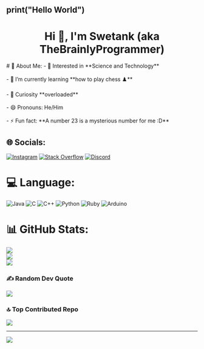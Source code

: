 ## print("Hello World")
<h1 align="center">Hi 👋, I'm Swetank (aka TheBrainlyProgrammer)</h1>
# 💫 About Me:
- 🚀 Interested in **Science and Technology**<br><br>- 🌱 I’m currently learning **how to play chess ♟️**<br><br>- 🔭 Curiosity **overloaded**<br><br>- 😄 Pronouns: He/Him<br>  <br>- ⚡ Fun fact: **A number 23 is a mysterious number for me :D**


## 🌐 Socials:
[![Instagram](https://img.shields.io/badge/Instagram-%23E4405F.svg?logo=Instagram&logoColor=white)](https://instagram.com/itz.swetank_23) 
[![Stack Overflow](https://img.shields.io/badge/-Stackoverflow-FE7A16?logo=stack-overflow&logoColor=white)](https://stackoverflow.com/users/20127594) 
[![Discord](https://img.shields.io/badge/Discord-7289DA?style=for-the-badge&logo=discord&logoColor=white)](https://discordapp.com/users/1211212970961403924)
# 💻 Language:
![Java](https://img.shields.io/badge/java-%23ED8B00.svg?style=for-the-badge&logo=openjdk&logoColor=white) ![C](https://img.shields.io/badge/c-%2300599C.svg?style=for-the-badge&logo=c&logoColor=white) ![C++](https://img.shields.io/badge/c++-%2300599C.svg?style=for-the-badge&logo=c%2B%2B&logoColor=white) ![Python](https://img.shields.io/badge/python-3670A0?style=for-the-badge&logo=python&logoColor=ffdd54) ![Ruby](https://img.shields.io/badge/ruby-%23CC342D.svg?style=for-the-badge&logo=ruby&logoColor=white) ![Arduino](https://img.shields.io/badge/-Arduino-00979D?style=for-the-badge&logo=Arduino&logoColor=white)
# 📊 GitHub Stats:
![](https://github-readme-stats.vercel.app/api?username=TheBrainlyProgrammer&theme=dark&hide_border=true&include_all_commits=true&count_private=true)<br/>
![](https://github-readme-streak-stats.herokuapp.com/?user=TheBrainlyProgrammer&theme=dark&hide_border=true)<br/>
![](https://github-readme-stats.vercel.app/api/top-langs/?username=TheBrainlyProgrammer&theme=dark&hide_border=true&include_all_commits=true&count_private=true&layout=compact)

### ✍️ Random Dev Quote
![](https://quotes-github-readme.vercel.app/api?type=vetical&theme=dark)

### 🔝 Top Contributed Repo
![](https://github-contributor-stats.vercel.app/api?username=TheBrainlyProgrammer&limit=5&theme=dark&combine_all_yearly_contributions=true)

---
[![](https://visitcount.itsvg.in/api?id=TheBrainlyProgrammer&icon=10&color=13)](https://visitcount.itsvg.in)

<!-- Proudly created with GPRM ( https://gprm.itsvg.in ) -->
